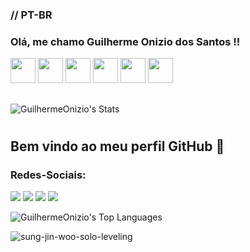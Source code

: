 ### // PT-BR

### Olá, me chamo Guilherme Onizio dos Santos !!
<img height="40em" src="https://cdn.jsdelivr.net/gh/devicons/devicon@latest/icons/cplusplus/cplusplus-original.svg" />      <img height="40em" src="https://cdn.jsdelivr.net/gh/devicons/devicon@latest/icons/nodejs/nodejs-original-wordmark.svg" />      <img height="40em" src="https://cdn.jsdelivr.net/gh/devicons/devicon@latest/icons/python/python-original.svg" />
<img height="40em" src="https://cdn.jsdelivr.net/gh/devicons/devicon@latest/icons/html5/html5-original.svg" />      <img height="40em" src="https://cdn.jsdelivr.net/gh/devicons/devicon@latest/icons/css3/css3-original.svg" />      <img height="40em" src="https://cdn.jsdelivr.net/gh/devicons/devicon@latest/icons/javascript/javascript-original.svg" />
 ##

 ##

 
 ![GuilhermeOnizio's Stats](https://github-readme-stats.vercel.app/api?username=GuilhermeOnizio&theme=synthwave&show_icons=true&hide_border=true&count_private=true)
 #
 
## Bem vindo ao meu perfil GitHub 👋

### Redes-Sociais:
  
<div> 
  <a href="https://instagram.com/m.guiof01" target="_blank"><img src="https://img.shields.io/badge/-Instagram-%23E4405F?style=for-the-badge&logo=instagram&logoColor=white" target="_blank"></a>
 	<a href="https://www.twitch.tv/abismofps" target="_blank"><img src="https://img.shields.io/badge/Twitch-9146FF?style=for-the-badge&logo=twitch&logoColor=white" target="_blank"></a>
  <a href="https://discord.gg/5JB8ADqbAH" target="_blank"><img src="https://img.shields.io/badge/Discord-7289DA?style=for-the-badge&logo=discord&logoColor=white" target="_blank"></a> 
  <a href="https://www.linkedin.com/in/guilherme-onizio-b71814268/" target="_blank"><img src="https://img.shields.io/badge/-LinkedIn-%230077B5?style=for-the-badge&logo=linkedin&logoColor=white" target="_blank"></a> 
  
</div>

![GuilhermeOnizio's Top Languages](https://github-readme-stats.vercel.app/api/top-langs/?username=GuilhermeOnizio&theme=synthwave&show_icons=true&hide_border=true&layout=compact)

![sung-jin-woo-solo-leveling](https://github.com/GuilhermeOnizio/GuilhermeOnizio/assets/129892786/c25311a5-8074-4fc6-8f27-56751cd655d4)


